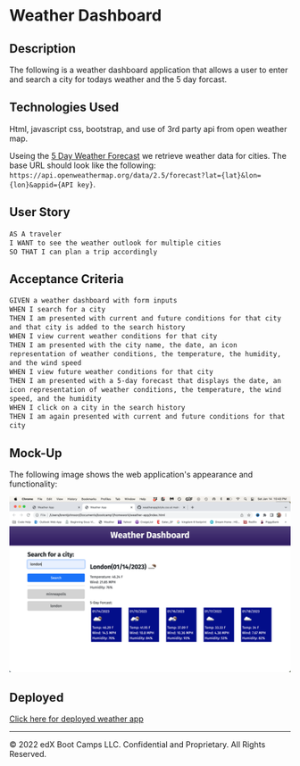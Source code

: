 #  Weather Dashboard

## Description

The following is a weather dashboard application that allows a user to enter and search a city for todays weather and the 5 day forcast.

## Technologies Used

Html, javascript css, bootstrap, and use of 3rd party api from open weather map.

Useing the [5 Day Weather Forecast](https://openweathermap.org/forecast5) we retrieve weather data for cities. The base URL should look like the following: `https://api.openweathermap.org/data/2.5/forecast?lat={lat}&lon={lon}&appid={API key}`. 


## User Story

```
AS A traveler
I WANT to see the weather outlook for multiple cities
SO THAT I can plan a trip accordingly
```

## Acceptance Criteria

```
GIVEN a weather dashboard with form inputs
WHEN I search for a city
THEN I am presented with current and future conditions for that city and that city is added to the search history
WHEN I view current weather conditions for that city
THEN I am presented with the city name, the date, an icon representation of weather conditions, the temperature, the humidity, and the wind speed
WHEN I view future weather conditions for that city
THEN I am presented with a 5-day forecast that displays the date, an icon representation of weather conditions, the temperature, the wind speed, and the humidity
WHEN I click on a city in the search history
THEN I am again presented with current and future conditions for that city
```

## Mock-Up

The following image shows the web application's appearance and functionality:

![The weather app includes a search option, a list of cities, and a five-day forecast and current weather conditions.](./assets/screen-shot.png/)

## Deployed

[Click here for deployed weather app](https://github.com/DevBrent3274/weather-app)
- - -
© 2022 edX Boot Camps LLC. Confidential and Proprietary. All Rights Reserved.
